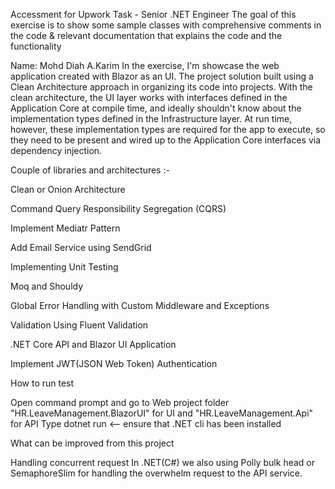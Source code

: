 Accessment for Upwork Task - Senior .NET Engineer
The goal of this exercise is to show some sample classes with comprehensive comments in the code & relevant documentation that explains the code and the functionality

Name: Mohd Diah A.Karim
In the exercise, I'm showcase the web application created with Blazor as an UI. The project solution built using a Clean Architecture approach in organizing its code into projects. With the clean architecture, the UI layer works with interfaces defined in the Application Core at compile time, and ideally shouldn't know about the implementation types defined in the Infrastructure layer. At run time, however, these implementation types are required for the app to execute, so they need to be present and wired up to the Application Core interfaces via dependency injection.

Couple of libraries and architectures :-

Clean or Onion Architecture

Command Query Responsibility Segregation (CQRS)

Implement Mediatr Pattern

Add Email Service using SendGrid

Implementing Unit Testing

Moq and Shouldy

Global Error Handling with Custom Middleware and Exceptions

Validation Using Fluent Validation

.NET Core API and Blazor UI Application

Implement JWT(JSON Web Token)  Authentication


How to run test

Open command prompt and go to Web project folder "HR.LeaveManagement.BlazorUI" for UI and "HR.LeaveManagement.Api" for API
Type dotnet run <-- ensure that .NET cli has been installed

What can be improved from this project

Handling concurrent request In .NET(C#) we also using Polly bulk head or SemaphoreSlim for handling the overwhelm request to the API service.
